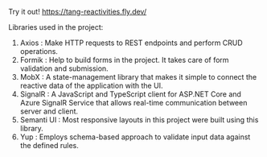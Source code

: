 Try it out!
https://tang-reactivities.fly.dev/

Libraries used in the project:
1. Axios : Make HTTP requests to REST endpoints and perform CRUD operations.
2. Formik : Help to build forms in the project. It takes care of form validation and submission.
3. MobX : A state-management library that makes it simple to connect the reactive data of the application with the UI.
4. SignalR : A JavaScript and TypeScript client for ASP.NET Core and Azure SignalR Service that allows real-time communication between server and client.
5. Semanti UI : Most responsive layouts in this project were built using this library.
6. Yup : Employs schema-based approach to validate input data against the defined rules.
